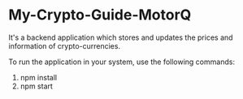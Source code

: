 # My-Crypto-Guide-MotorQ
It's a backend application which stores and updates the prices and information of crypto-currencies.

To run the application in your system, use the following commands:
1. npm install
2. npm start
